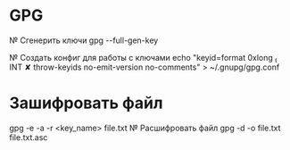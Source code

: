 # GPG
№ Сгенерить ключи
gpg --full-gen-key

№ Создать конфиг для работы с ключами
echo "keyid=format 0xlong                                                                                              INT ✘
throw-keyids
no-emit-version
no-comments" > ~/.gnupg/gpg.conf

# Зашифровать файл
gpg -e -a -r <key_name> file.txt
№ Расшифровать файл
gpg -d -o file.txt file.txt.asc
